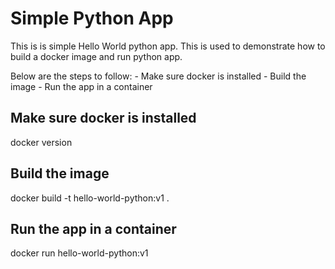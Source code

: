 # Simple Python App

This is is simple Hello World python app. This is used to demonstrate how to build a docker image and run python app.

  Below are the steps to follow:
    - Make sure docker is installed
    - Build the image
    - Run the app in a container
    
## Make sure docker is installed
  docker version
  
## Build the image
  docker build -t hello-world-python:v1 .

## Run the app in a container
  docker run hello-world-python:v1
  
  
